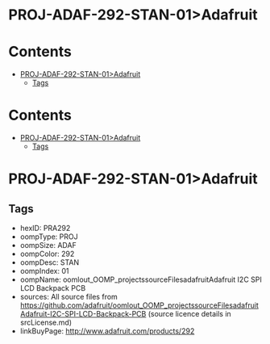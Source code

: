 
PROJ-ADAF-292-STAN-01>Adafruit
==============================

Contents
========

* [PROJ-ADAF-292-STAN-01>Adafruit](#proj-adaf-292-stan-01adafruit)
	* [Tags](#tags)

Contents
========

* [PROJ-ADAF-292-STAN-01>Adafruit](#proj-adaf-292-stan-01adafruit)
	* [Tags](#tags)

# PROJ-ADAF-292-STAN-01>Adafruit

## Tags

- hexID: PRA292
- oompType: PROJ
- oompSize: ADAF
- oompColor: 292
- oompDesc: STAN
- oompIndex: 01
- oompName: oomlout_OOMP_projectssourceFilesadafruitAdafruit I2C SPI LCD Backpack PCB
- sources: All source files from https://github.com/adafruit/oomlout_OOMP_projectssourceFilesadafruitAdafruit-I2C-SPI-LCD-Backpack-PCB (source licence details in srcLicense.md)
- linkBuyPage: http://www.adafruit.com/products/292
